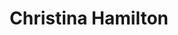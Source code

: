 ---
first_name: Christina
last_name: Hamilton
title: Christina Hamilton
organizations:
- name: NIMSS Region System Administrator
superuser: no
---